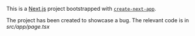 This is a [Next.js](https://nextjs.org) project bootstrapped with [`create-next-app`](https://nextjs.org/docs/app/api-reference/cli/create-next-app).

The project has been created to showcase a bug. The relevant code is in _src/app/page.tsx_ 